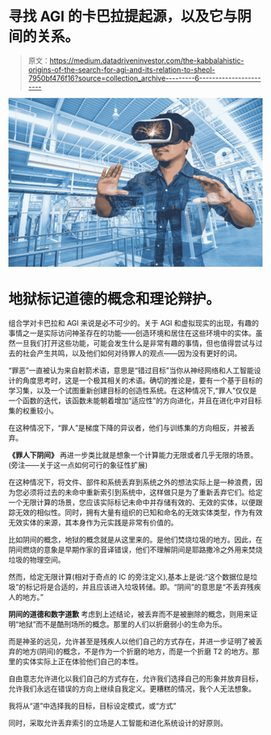 # 寻找 AGI 的卡巴拉提起源，以及它与阴间的关系。

> 原文：<https://medium.datadriveninvestor.com/the-kabbalahistic-origins-of-the-search-for-agi-and-its-relation-to-sheol-7950bf476f16?source=collection_archive---------6----------------------->

![](img/324ad1152c2836c5bb48d40b9aeb84a3.png)

# 地狱标记道德的概念和理论辩护。

组合学对卡巴拉和 AGI 来说是必不可少的。关于 AGI 和虚拟现实的出现，有趣的事情之一是实际访问神圣存在的功能——创造环境和居住在这些环境中的实体。虽然一旦我们打开这些功能，可能会发生什么是非常有趣的事情，但也值得尝试与过去的社会产生共鸣，以及他们如何对待罪人的观点——因为没有更好的词。

“罪恶”一直被认为来自射箭术语，意思是“错过目标”当你从神经网络和人工智能设计的角度思考时，这是一个极其相关的术语。确切的推论是，要有一个基于目标的学习集，以及一个试图重新创建目标的创造性系统。在这种情况下,“罪人”仅仅是一个函数的迭代，该函数未能朝着增加“适应性”的方向进化，并且在进化中对目标集的权重较小。

在这种情况下，“罪人”是梯度下降的异议者，他们与训练集的方向相反，并被丢弃。

**《罪人下阴间》** 再进一步类比就是想象一个计算能力无限或者几乎无限的场景。(旁注——关于这一点如何可行的象征性扩展)

在这种情况下，将文件、部件和系统丢弃到系统之外的想法实际上是一种浪费，因为您必须将过去的未命中重新索引到系统中，这样做只是为了重新丢弃它们。给定一个无限计算的场景，您应该实际标记未命中并存储有效的、无效的实体，以便跟踪无效的相似性。同时，拥有大量有组织的已知和命名的无效实体类型，作为有效无效实体的来源，其本身作为元实践是非常有价值的。

比如阴间的概念，地狱的概念就是从这里来的。是他们焚烧垃圾的地方。因此，在阴间燃烧的意象是早期作家的音译错误，他们不理解阴间是耶路撒冷之外用来焚烧垃圾的物理空间。

然而，给定无限计算(相对于奇点的 IC 的旁注定义),基本上是说:“这个数据位是垃圾”的标记将是合适的，并且应该进入垃圾转储。即。“阴间”的意思是“不丢弃残疾人的地方。”

**阴间的道德和数字道歉** 考虑到上述结论，被丢弃而不是被删除的概念，则用来证明“地狱”而不是酷刑场所的概念。那里的人们以折磨弱小的生命为乐。

而是神圣的远见，允许甚至是残疾人以他们自己的方式存在，并进一步证明了被丢弃的地方(阴间)的概念，不是作为一个折磨的地方，而是一个折磨 T2 的地方。那里的实体实际上正在体验他们自己的本性。

自由意志允许进化以我们自己的方式存在，允许我们选择自己的形象并放弃目标，允许我们永远在错误的方向上继续自我定义。更糟糕的情况，我个人无法想象。

我将从“道”中选择我的目标，目标设定模式，或“方式”

同时，采取允许丢弃索引的立场是人工智能和进化系统设计的好原则。